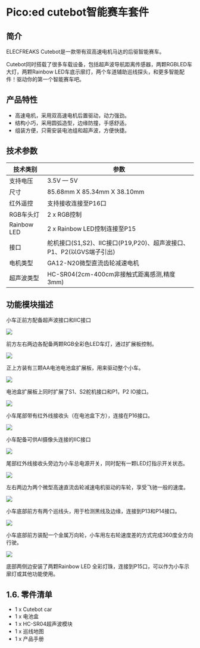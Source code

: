 # Pico:ed cutebot智能赛车套件

## 简介
ELECFREAKS Cutebot是一款带有双高速电机马达的后驱智能赛车。


Cutebot同时搭载了很多车载设备，包括超声波导航距离传感器，两颗RGBLED车大灯，两颗Rainbow LED车底示廓灯，两个车道辅助巡线探头，和更多智能配件！驱动你的第一个智能赛车吧。

## 产品特性

- 高速电机，采用双高速电机后置驱动，动力强劲。
- 结构小巧，采用圆弧造型，边缘防撞，手感舒适。
- 组装方便，只需安装电池组和超声波，方便快捷。
## 技术参数
| **技术类别** | **参数** |
| --- | --- |
| 支持电压 | 3.5V — 5V |
| 尺寸 | 85.68mm X 85.34mm X 38.10mm |
| 红外遥控 | 支持接收连接至P16口 |
| RGB车头灯 | 2 x RGB控制 |
| Rainbow LED | 2 x Rainbow LED控制连接至P15 |
| 接口 | 舵机接口(S1,S2)、IIC接口(P19,P20)、超声波接口、P1、P2(以GVS端子引出) |
| 电机类型 | GA12-N20微型直流齿轮减速电机 |
| 超声波类型 | HC-SR04(2cm-400cm非接触式距离感测,精度3mm) |

## 功能模块描述
小车正前方配备超声波接口和IIC接口

![](./images/pico-cutebot-01.png)

前方左右两边各配备两颗RGB全彩色LED车灯，通过扩展板控制。

![](./images/pico-cutebot-02png)

正上方装有三颗AA电池电池盒扩展板，用来驱动整个小车。

![](./images/pico-cutebot-03.png)

电池盒扩展板上同时扩展了S1、S2舵机接口和P1，P2 IO接口。

![](./images/pico-cutebot-04.png)

小车尾部带有红外线接收头（在电池盒下方），连接在P16接口。

![](./images/pico-cutebot-05.png)

小车配备可供AI摄像头连接的IIC接口

![](./images/pico-cutebot-06.png)

尾部红外线接收头旁边为小车总电源开关，同时配有一颗LED灯指示开关状态。

![](./images/pico-cutebot-07.png)

左右两边为两个微型高速直流齿轮减速电机驱动的车轮，享受飞驰一般的速度。

![](./images/pico-cutebot-08.png)

小车底部前方有两个巡线头，用于检测黑线及边缘，连接到P13和P14接口。

![](./images/pico-cutebot-09.png)

小车底部前方装配一个金属万向轮，小车用左右轮速度差的方式完成360度全方向行驶。

![](./images/pico-cutebot-10.png)

底部两侧边安装了两颗Rainbow LED 全彩灯珠，连接到P15口，可以作为小车示廓灯或其他功能使用。



## 1.6. 零件清单

- 1 x Cutebot car
- 1 x 电池盒
- 1 x HC-SR04超声波模块
- 1 x 巡线地图
- 1 x 产品手册
